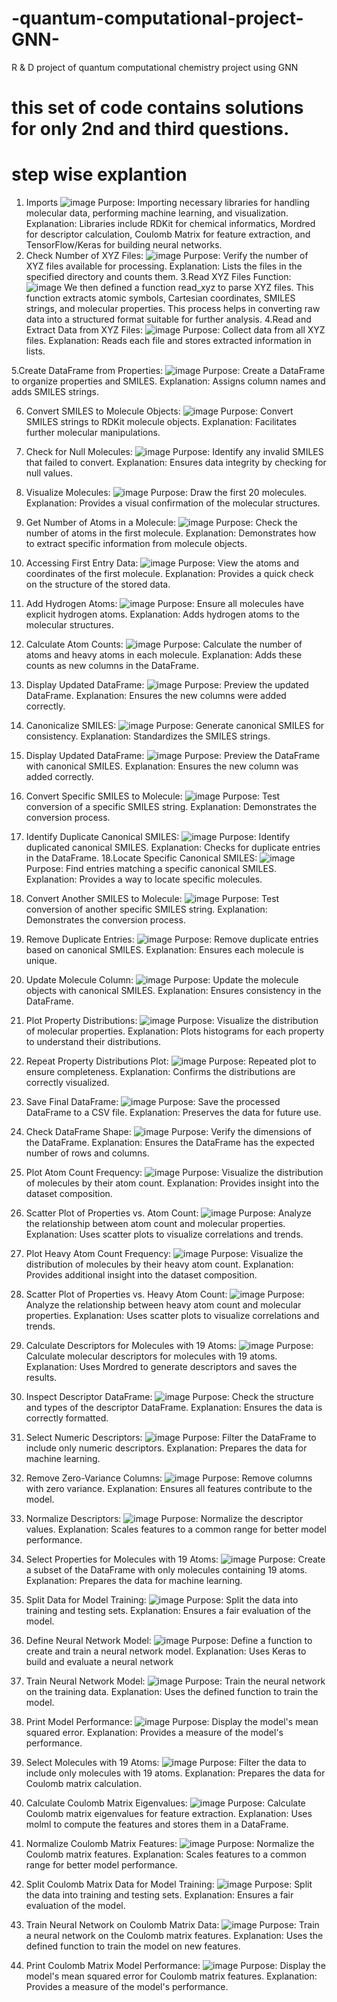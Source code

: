 # -quantum-computational-project-GNN-
R &amp; D project of quantum computational chemistry project using GNN
# this set of code contains solutions for only 2nd and third questions.

# step wise explantion
1. Imports
![image](https://github.com/user-attachments/assets/4c18b75b-5d97-40ee-9638-cf380f24ea76)
Purpose: Importing necessary libraries for handling molecular data, performing machine learning, and visualization.
Explanation: Libraries include RDKit for chemical informatics, Mordred for descriptor calculation, Coulomb Matrix for feature extraction, and TensorFlow/Keras for building neural networks.
2. Check Number of XYZ Files:
   ![image](https://github.com/user-attachments/assets/eabf96a1-105f-4598-802e-0b7099d3db60)
Purpose: Verify the number of XYZ files available for processing.
Explanation: Lists the files in the specified directory and counts them.
3.Read XYZ Files Function:
![image](https://github.com/user-attachments/assets/5b48f5c2-2e26-4f37-a3b3-c5953a764e9c)
We then defined a function read_xyz to parse XYZ files. This function extracts atomic symbols, Cartesian coordinates, SMILES strings, and molecular properties. This process helps in converting raw data into a structured format suitable for further analysis.
4.Read and Extract Data from XYZ Files:
![image](https://github.com/user-attachments/assets/1581c2e4-4396-48e6-bc8f-9de2b00462a6)
Purpose: Collect data from all XYZ files.
Explanation: Reads each file and stores extracted information in lists.

5.Create DataFrame from Properties:
![image](https://github.com/user-attachments/assets/91eb0371-5bee-41b2-858c-d429e8e79127)
Purpose: Create a DataFrame to organize properties and SMILES.
Explanation: Assigns column names and adds SMILES strings.

6. Convert SMILES to Molecule Objects:
   ![image](https://github.com/user-attachments/assets/37dda98f-c80a-49f6-b6d6-234c5b673e94)
Purpose: Convert SMILES strings to RDKit molecule objects.
Explanation: Facilitates further molecular manipulations.

7. Check for Null Molecules:
   ![image](https://github.com/user-attachments/assets/1a293906-0e0f-4db4-86b6-38e987855097)
Purpose: Identify any invalid SMILES that failed to convert.
Explanation: Ensures data integrity by checking for null values.
8. Visualize Molecules:
   ![image](https://github.com/user-attachments/assets/a03a0882-d82c-40c7-b4a2-e4ad8b477390)
Purpose: Draw the first 20 molecules.
Explanation: Provides a visual confirmation of the molecular structures.
9. Get Number of Atoms in a Molecule:
    ![image](https://github.com/user-attachments/assets/471c144d-a5c7-4853-8414-70a7eefa2891)
Purpose: Check the number of atoms in the first molecule.
Explanation: Demonstrates how to extract specific information from molecule objects.
10. Accessing First Entry Data:
    ![image](https://github.com/user-attachments/assets/40a4c670-75b2-4847-abbb-3106f0c4ca2f)
Purpose: View the atoms and coordinates of the first molecule.
Explanation: Provides a quick check on the structure of the stored data.
11. Add Hydrogen Atoms:
    ![image](https://github.com/user-attachments/assets/bb437c75-dc05-4dd5-a6b7-c82afabbdf9f)
Purpose: Ensure all molecules have explicit hydrogen atoms.
Explanation: Adds hydrogen atoms to the molecular structures.
12. Calculate Atom Counts:
    ![image](https://github.com/user-attachments/assets/15731045-a020-4440-b13c-a4a6b30147e5)
Purpose: Calculate the number of atoms and heavy atoms in each molecule.
Explanation: Adds these counts as new columns in the DataFrame.
13. Display Updated DataFrame:
    ![image](https://github.com/user-attachments/assets/e0698700-695c-482e-a2a6-7a74d4684506)
Purpose: Preview the updated DataFrame.
Explanation: Ensures the new columns were added correctly.
14. Canonicalize SMILES:
    ![image](https://github.com/user-attachments/assets/0c61a39f-8250-49f6-acdd-7d058468e131)
Purpose: Generate canonical SMILES for consistency.
Explanation: Standardizes the SMILES strings.
15. Display Updated DataFrame:
    ![image](https://github.com/user-attachments/assets/9a4e3097-dc77-4f16-a3e1-b283cfa99e73)
Purpose: Preview the DataFrame with canonical SMILES.
Explanation: Ensures the new column was added correctly.
16. Convert Specific SMILES to Molecule:
    ![image](https://github.com/user-attachments/assets/f3a463aa-79bc-4a1a-b6ae-256b27232e73)
Purpose: Test conversion of a specific SMILES string.
Explanation: Demonstrates the conversion process.
17. Identify Duplicate Canonical SMILES:
    ![image](https://github.com/user-attachments/assets/7a5c0ada-f9eb-4a7c-bace-c353818c3c71)
Purpose: Identify duplicated canonical SMILES.
Explanation: Checks for duplicate entries in the DataFrame.
18.Locate Specific Canonical SMILES:
![image](https://github.com/user-attachments/assets/1dbcfa46-a168-4e9e-9b05-95d2a738b4c4)
Purpose: Find entries matching a specific canonical SMILES.
Explanation: Provides a way to locate specific molecules.
19. Convert Another SMILES to Molecule:
    ![image](https://github.com/user-attachments/assets/0e228385-dd7b-400b-8bb3-e3340b6f6923)
Purpose: Test conversion of another specific SMILES string.
Explanation: Demonstrates the conversion process.
20. Remove Duplicate Entries:
    ![image](https://github.com/user-attachments/assets/a3e4de09-49e3-4e9d-88a6-95d2466d8584)
Purpose: Remove duplicate entries based on canonical SMILES.
Explanation: Ensures each molecule is unique.
21. Update Molecule Column:
    ![image](https://github.com/user-attachments/assets/95b811f3-4641-4f16-82d3-52b7f8e3b75e)
Purpose: Update the molecule objects with canonical SMILES.
Explanation: Ensures consistency in the DataFrame.
22.   Plot Property Distributions:
![image](https://github.com/user-attachments/assets/fffa02e2-1395-4fda-9a80-cfd466d93308)
Purpose: Visualize the distribution of molecular properties.
Explanation: Plots histograms for each property to understand their distributions.
23. Repeat Property Distributions Plot:
![image](https://github.com/user-attachments/assets/170bd581-ec70-4cf4-9dc1-8ce34f7bbf8b)
Purpose: Repeated plot to ensure completeness.
Explanation: Confirms the distributions are correctly visualized.
24. Save Final DataFrame:
    ![image](https://github.com/user-attachments/assets/ed57d500-4bf8-4c45-a34a-ef119402124e)
Purpose: Save the processed DataFrame to a CSV file.
Explanation: Preserves the data for future use.
25. Check DataFrame Shape:
    ![image](https://github.com/user-attachments/assets/73619fd1-c19c-43a0-bba4-e21f6ee4d793)
Purpose: Verify the dimensions of the DataFrame.
Explanation: Ensures the DataFrame has the expected number of rows and columns.
26. Plot Atom Count Frequency:
   ![image](https://github.com/user-attachments/assets/9ac07e68-3fb7-4908-a8d6-a3d8b541f1f1)
Purpose: Visualize the distribution of molecules by their atom count.
Explanation: Provides insight into the dataset composition.
27. Scatter Plot of Properties vs. Atom Count:
    ![image](https://github.com/user-attachments/assets/defa2d4b-3827-475e-9b5c-b543c277fb68)
Purpose: Analyze the relationship between atom count and molecular properties.
Explanation: Uses scatter plots to visualize correlations and trends.
28. Plot Heavy Atom Count Frequency:
    ![image](https://github.com/user-attachments/assets/655f7e3a-801a-4dd9-9648-e7ccdc5f7e29)
Purpose: Visualize the distribution of molecules by their heavy atom count.
Explanation: Provides additional insight into the dataset composition.
29. Scatter Plot of Properties vs. Heavy Atom Count:
    ![image](https://github.com/user-attachments/assets/d0248774-987e-41da-b082-b759745f1189)
Purpose: Analyze the relationship between heavy atom count and molecular properties.
Explanation: Uses scatter plots to visualize correlations and trends.
30. Calculate Descriptors for Molecules with 19 Atoms:
    ![image](https://github.com/user-attachments/assets/2075d494-e746-47ff-af37-aedcc5656ea1)
Purpose: Calculate molecular descriptors for molecules with 19 atoms.
Explanation: Uses Mordred to generate descriptors and saves the results.
31. Inspect Descriptor DataFrame:
    ![image](https://github.com/user-attachments/assets/40f2d426-f432-4674-8d17-899d0ac1034a)
Purpose: Check the structure and types of the descriptor DataFrame.
Explanation: Ensures the data is correctly formatted.
32. Select Numeric Descriptors:
    ![image](https://github.com/user-attachments/assets/c61024b2-520a-4992-a212-3bef0def7d99)
Purpose: Filter the DataFrame to include only numeric descriptors.
Explanation: Prepares the data for machine learning.
33. Remove Zero-Variance Columns:
     ![image](https://github.com/user-attachments/assets/3aa49d6e-40af-4957-8597-e798467eded8)
Purpose: Remove columns with zero variance.
Explanation: Ensures all features contribute to the model.
34. Normalize Descriptors:
    ![image](https://github.com/user-attachments/assets/f44fc121-1521-447f-ada2-c54252737a73)
Purpose: Normalize the descriptor values.
Explanation: Scales features to a common range for better model performance.
35. Select Properties for Molecules with 19 Atoms:
    ![image](https://github.com/user-attachments/assets/5a1ad865-44fe-400e-9827-dd376a6a57be)
Purpose: Create a subset of the DataFrame with only molecules containing 19 atoms.
Explanation: Prepares the data for machine learning.
36. Split Data for Model Training:
    ![image](https://github.com/user-attachments/assets/23d3b535-b0cd-4c93-99e5-bc98c98a891e)
Purpose: Split the data into training and testing sets.
Explanation: Ensures a fair evaluation of the model.
37. Define Neural Network Model:
  ![image](https://github.com/user-attachments/assets/d8e3eeb0-f194-41ec-bbe0-86089dd5f08f)
Purpose: Define a function to create and train a neural network model.
Explanation: Uses Keras to build and evaluate a neural network
38. Train Neural Network Model:
   ![image](https://github.com/user-attachments/assets/9c16879a-ab51-4fb4-8ec8-13cf12e273fa)
Purpose: Train the neural network on the training data.
Explanation: Uses the defined function to train the model.
39. Print Model Performance:
    ![image](https://github.com/user-attachments/assets/2fa1facd-5a37-4f19-8408-35e01e9255ab)
Purpose: Display the model's mean squared error.
Explanation: Provides a measure of the model's performance.
40. Select Molecules with 19 Atoms:
   ![image](https://github.com/user-attachments/assets/b1f49c42-5fc4-4a5f-afd9-ca43b05f03ef)
Purpose: Filter the data to include only molecules with 19 atoms.
Explanation: Prepares the data for Coulomb matrix calculation.
41. Calculate Coulomb Matrix Eigenvalues:
    ![image](https://github.com/user-attachments/assets/5c198845-616a-4641-a157-4715f6d44175)
Purpose: Calculate Coulomb matrix eigenvalues for feature extraction.
Explanation: Uses molml to compute the features and stores them in a DataFrame.
42. Normalize Coulomb Matrix Features:
    ![image](https://github.com/user-attachments/assets/177a8649-6476-4e8c-a5d9-cc8e00795553)
Purpose: Normalize the Coulomb matrix features.
Explanation: Scales features to a common range for better model performance.
43. Split Coulomb Matrix Data for Model Training:
      ![image](https://github.com/user-attachments/assets/291744df-cf8f-4f3d-a77f-a81daa1dc28f)
Purpose: Split the data into training and testing sets.
Explanation: Ensures a fair evaluation of the model.
44. Train Neural Network on Coulomb Matrix Data:
      ![image](https://github.com/user-attachments/assets/b8d29983-f4a3-4ab2-abbd-cc630c7276c2)
Purpose: Train a neural network on the Coulomb matrix features.
Explanation: Uses the defined function to train the model on new features.
45. Print Coulomb Matrix Model Performance:
     ![image](https://github.com/user-attachments/assets/c1884d17-f5db-473f-a4b9-401d984dddb6)
Purpose: Display the model's mean squared error for Coulomb matrix features.
Explanation: Provides a measure of the model's performance.


    
